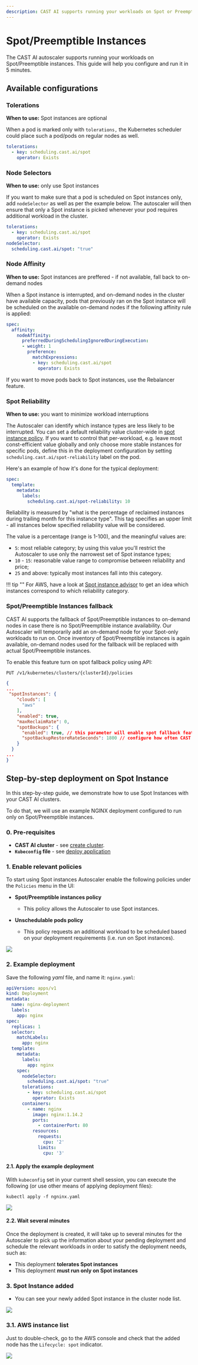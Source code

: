 ```yaml
---
description: CAST AI supports running your workloads on Spot or Preemptible instances. This guide helps you configure and run it in 5 minutes to save up on cloud costs.
---
```


# Spot/Preemptible Instances

The CAST AI autoscaler supports running your workloads on Spot/Preemptible instances.
This guide will help you configure and run it in 5 minutes.

## Available configurations

### Tolerations

**When to use:** Spot instances are optional

When a pod is marked only with `tolerations,` the Kubernetes scheduler could place such a pod/pods on regular nodes as well.

```yaml
tolerations:
  - key: scheduling.cast.ai/spot
    operator: Exists
```

### Node Selectors

**When to use:** only use Spot instances

If you want to make sure that a pod is scheduled on Spot instances only, add `nodeSelector` as well as per the example below.
The autoscaler will then ensure that only a Spot instance is picked whenever your pod requires additional workload in the cluster.

```yaml
tolerations:
  - key: scheduling.cast.ai/spot
    operator: Exists
nodeSelector:
  scheduling.cast.ai/spot: "true"
```

### Node Affinity

**When to use:** Spot instances are preffered - if not available, fall back to on-demand nodes

When a Spot instance is interrupted, and on-demand nodes in the cluster have available capacity, pods that previously ran on the Spot instance will be scheduled on the available on-demand nodes if the following affinity rule is applied:

```yaml
spec:
  affinity:
    nodeAffinity:
      preferredDuringSchedulingIgnoredDuringExecution:
      - weight: 1
        preference:
          matchExpressions:
          - key: scheduling.cast.ai/spot
            operator: Exists
```

If you want to move pods back to Spot instances, use the Rebalancer feature.  

### Spot Reliability

**When to use:** you want to minimize workload interruptions

The Autoscaler can identify which instance types are less likely to be interrupted. You can set a default reliability value cluster-wide in [spot instance policy](autoscaling-policies.md#spotpreemptive-instances-policy). If you want to control that per-workload, e.g. leave most const-efficient value globally and only choose more stable instances for specific pods, define this in the deployment configuration by setting `scheduling.cast.ai/spot-reliability` label on the pod.

Here's an example of how it's done for the typical deployment:

```yaml
spec:
  template:
    metadata:
      labels:
        scheduling.cast.ai/spot-reliability: 10
```

Reliability is measured by "what is the percentage of reclaimed instances during trailing month for this instance type". This tag specifies an upper limit - all instances below specified reliability value will be considered.

The value is a percentage (range is 1-100), and the meaningful values are:

- `5`: most reliable category; by using this value you'll restrict the Autoscaler to use only the narrowest set of Spot instance types;
- `10` - `15`: reasonable value range to compromise between reliability and price;
- `25` and above: typically most instances fall into this category.

!!! tip ""
    For AWS, have a look at [Spot instance advisor](https://aws.amazon.com/ec2/spot/instance-advisor/) to get an idea which instances correspond to which reliability category.

### Spot/Preemptible Instances fallback

CAST AI supports the fallback of Spot/Preemptible instances to on-demand nodes in case there is no Spot/Preemptible instance availability. Our Autoscaler will temporarily add an on-demand node for your Spot-only workloads to run on. Once inventory of Spot/Preemptible instances is again available, on-demand nodes used for the fallback will be replaced with actual Spot/Preemptible instances.

To enable this feature turn on spot fallback policy using API:

`PUT /v1/kubernetes/clusters/{clusterId}/policies`

```json
{
...
 "spotInstances": {
    "clouds": [
      "aws"
    ],
    "enabled": true,
    "maxReclaimRate": 0,
    "spotBackups": {
      "enabled": true, // this parameter will enable spot fallback feature
      "spotBackupRestoreRateSeconds": 1800 // configure how often CAST AI should try to switch back to spot/preemptible instances
    }
  }
...
}
```

## Step-by-step deployment on Spot Instance

In this step-by-step guide, we demonstrate how to use Spot Instances with your CAST AI clusters.

To do that, we will use an example NGINX deployment configured to run only on Spot/Preemptible instances.

### 0. Pre-requisites

- **CAST AI cluster** - see [create cluster](../getting-started/create-cluster.md).
- **`Kubeconfig` file** - see [deploy application](../getting-started/deploy-application.md)

### 1. Enable relevant policies

To start using Spot instances Autoscaler enable the following policies under the `Policies` menu in the UI:

- **Spot/Preemptible instances policy**
    - This policy allows the Autoscaler to use Spot instances.

- **Unschedulable pods policy**
    - This policy requests an additional workload to be scheduled based on your deployment requirements (i.e. run on Spot instances).

![](./spot-instances/020_enable_policies.png)

### 2. Example deployment

Save the following _yaml_ file, and name it: `nginx.yaml`:

```yaml
apiVersion: apps/v1
kind: Deployment
metadata:
  name: nginx-deployment
  labels:
    app: nginx
spec:
  replicas: 1
  selector:
    matchLabels:
      app: nginx
  template:
    metadata:
      labels:
        app: nginx
    spec:
      nodeSelector:
        scheduling.cast.ai/spot: "true"
      tolerations:
        - key: scheduling.cast.ai/spot
          operator: Exists
      containers:
        - name: nginx
          image: nginx:1.14.2
          ports:
            - containerPort: 80
          resources:
            requests:
              cpu: '2'
            limits:
              cpu: '3'
```

#### 2.1. Apply the example deployment

With `kubeconfig` set in your current shell session, you can execute the following (or use other means of applying deployment files):

`kubectl apply -f ngninx.yaml`

![](./spot-instances/030_deployment_in_lens.png)

#### 2.2. Wait several minutes

Once the deployment is created, it will take up to several minutes for the Autoscaler to pick up the information about your pending deployment and schedule the relevant workloads in order to satisfy the deployment needs, such as:

- This deployment **tolerates Spot instances**
- This deployment **must run only on Spot instances**

### 3. Spot Instance added

- You can see your newly added Spot instance in the cluster node list.

![](./spot-instances/040_spot_instance_added.png)

### 3.1. AWS instance list

Just to double-check, go to the AWS console and check that the added node has the `Lifecycle: spot` indicator.

![](./spot-instances/050_aws_node_list.png)
